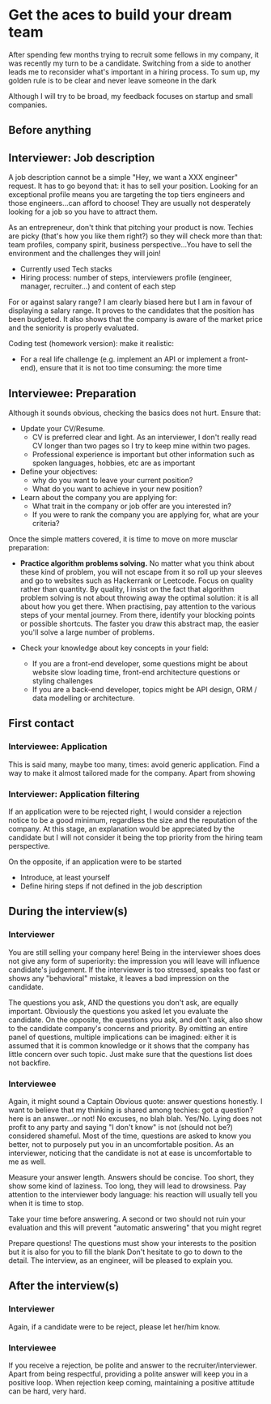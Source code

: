 # Get the aces to build your dream team

After spending few months trying to recruit some fellows in my company, it was recently my turn to be a candidate. Switching from a side to another leads me to reconsider what's important in a hiring process. To sum up, my golden rule is to be clear and never leave someone in the dark

Although I will try to be broad, my feedback focuses on startup and small companies.

## Before anything

## Interviewer: Job description

A job description cannot be a simple "Hey, we want a XXX engineer" request. It has to go beyond that: it has to sell your position. Looking for an exceptional profile means you are targeting the top tiers engineers and those engineers...can afford to choose! They are usually not desperately looking for a job so you have to attract them.

As an entrepreneur, don't think that pitching your product is now. Techies are picky (that's how you like them right?) so they will check more than that: team profiles, company spirit, business perspective...You have to sell the environment and the challenges they will join!

- Currently used Tech stacks
- Hiring process: number of steps, interviewers profile (engineer, manager, recruiter...) and content of each step

For or against salary range? I am clearly biased here but I am in favour of displaying a salary range. It proves to the candidates that the position has been budgeted. It also shows that the company is aware of the market price and the seniority is properly evaluated.

Coding test (homework version): make it realistic:

- For a real life challenge (e.g. implement an API or implement a front-end), ensure that it is not too time consuming: the more time

## Interviewee: Preparation

Although it sounds obvious, checking the basics does not hurt. Ensure that:

- Update your CV/Resume.
  - CV is preferred clear and light. As an interviewer, I don't really read CV longer than two pages so I try to keep mine within two pages.
  - Professional experience is important but other information such as spoken languages, hobbies, etc are as important
- Define your objectives:
  - why do you want to leave your current position?
  - What do you want to achieve in your new position?
- Learn about the company you are applying for:
  - What trait in the company or job offer are you interested in?
  - If you were to rank the company you are applying for, what are your criteria?

Once the simple matters covered, it is time to move on more musclar preparation:

- **Practice algorithm problems solving.**
  No matter what you think about these kind of problem, you will not escape from it so roll up your sleeves and go to websites such as Hackerrank or Leetcode.
  Focus on quality rather than quantity. By quality, I insist on the fact that algorithm problem solving is not about throwing away the optimal solution: it is all about how you get there. When practising, pay attention to the various steps of your mental journey. From there, identify your blocking points or possible shortcuts. The faster you draw this abstract map, the easier you'll solve a large number of problems.

- Check your knowledge about key concepts in your field:
  - If you are a front-end developer, some questions might be about website slow loading time, front-end architecture questions or styling challenges
  - If you are a back-end developer, topics might be API design, ORM / data modelling or architecture.

## First contact

### Interviewee: Application

This is said many, maybe too many, times: avoid generic application. Find a way to make it almost tailored made for the company. Apart from showing

### Interviewer: Application filtering

If an application were to be rejected right, I would consider a rejection notice to be a good minimum, regardless the size and the reputation of the company. At this stage, an explanation would be appreciated by the candidate but I will not consider it being the top priority from the hiring team perspective.

On the opposite, if an application were to be started

- Introduce, at least yourself
- Define hiring steps if not defined in the job description

## During the interview(s)

### Interviewer

You are still selling your company here! Being in the interviewer shoes does not give any form of superiority: the impression you will leave will influence candidate's judgement. If the interviewer is too stressed, speaks too fast or shows any "behavioral" mistake, it leaves a bad impression on the candidate.

The questions you ask, AND the questions you don't ask, are equally important. Obviously the questions you asked let you evaluate the candidate. On the opposite, the questions you ask, and don't ask, also show to the candidate company's concerns and priority. By omitting an entire panel of questions, multiple implications can be imagined: either it is assumed that it is common knowledge or it shows that the company has little concern over such topic. Just make sure that the questions list does not backfire.

### Interviewee

Again, it might sound a Captain Obvious quote: answer questions honestly. I want to believe that my thinking is shared among techies: got a question? here is an answer...or not! No excuses, no blah blah. Yes/No. Lying does not profit to any party and saying "I don't know" is not (should not be?) considered shameful. Most of the time, questions are asked to know you better, not to purposely put you in an uncomfortable position. As an interviewer, noticing that the candidate is not at ease is uncomfortable to me as well.

Measure your answer length. Answers should be concise. Too short, they show some kind of laziness. Too long, they will lead to drowsiness. Pay attention to the interviewer body language: his reaction will usually tell you when it is time to stop.

Take your time before answering. A second or two should not ruin your evaluation and this will prevent "automatic answering" that you might regret

Prepare questions! The questions must show your interests to the position but it is also for you to fill the blank
Don't hesitate to go to down to the detail. The interview, as an engineer, will be pleased to explain you.

## After the interview(s)

### Interviewer

Again, if a candidate were to be reject, please let her/him know.

### Interviewee

If you receive a rejection, be polite and answer to the recruiter/interviewer. Apart from being respectful, providing a polite answer will keep you in a positive loop. When rejection keep coming, maintaining a positive attitude can be hard, very hard.
